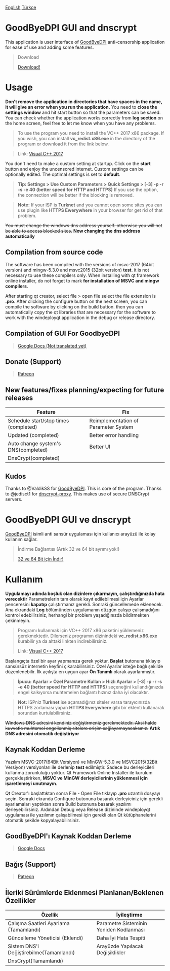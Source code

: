 [English](#goodbyedpi-gui-and-dnscrypt)  [Türkçe](#goodbyedpi-gui-ve-dnscrypt)

# GoodByeDPI GUI and dnscrypt

This application is user interface of [GoodByeDPI](https://github.com/ValdikSS/GoodbyeDPI) anti-censorship application for ease of use and adding some features.

> Download
>
>[Download!](https://github.com/mguludag/GUI-for-GoodbyeDPI/releases/download/1.1.9/GoodByeDPI_GUI.zip)
>


# Usage

**Don't remove the application in directories that have spaces in the name, it will give an error when you run the application.**
You need to **close the settings window** and hit start button so that the parameters can be saved. You can check whether the application works correctly from **log section** on the home screen, feel free to let me know when you have any problems.

> To use the program you need to install the VC++ 2017 x86 package. If you wish, you can install **vc_redist.x86.exe** in the directory of the program or download it from the link below.

>
> Link: [Visual C++ 2017](https://go.microsoft.com/fwlink/?LinkId=746571)

You don't need to make a custom setting at startup. Click on the **start** button and enjoy the uncensored internet. Custom settings can be optionally edited. The optimal settings is set to **default**.


> **Tip: Settings > Use Custom Parameters > Quick Settings > [-3] -p -r -s -e 40 (better speed for HTTP and HTTPS)** If you use the option, the connection will be better if the blocking is removed.

> **Note:** If your ISP is **Turknet** and you cannot open some sites you can use plugin like **HTTPS Ewerywhere** in your browser for get rid of that problem.

~~You must change the windows dns address yourself. otherwise you will not be able to access blocked sites.~~ **Now changing the dns address automatically**

## Compilation from source code

The software has been compiled with the versions of msvc-2017 (64bit version) and mingw-5.3.0 and msvc2015 (32bit version) **test**. it is not necessary to use these compilers only. When installing with qt framework online installer, do not forget to mark **for installation of MSVC and mingw compilers**.

After starting qt creator, select file > open file select the file extension is **.pro**. After clicking the configure button on the next screen, you can compile the software by clicking on the build button. then you can automatically copy the qt libraries that are necessary for the software to work with the windeployqt application in the debug or release directory.


## Compilation of GUI For GoodbyeDPI

> [Google Docs (Not translated yet)](https://docs.google.com/document/d/1LMGmFVu17NKItqTpJKGKXMhX58xWcCJPezddCo73e7c/edit?usp=sharing)

## Donate (Support)
>[Patreon](https://www.patreon.com/cheytacllc)

## New features/fixes planning/expecting for future releases
|Feature| Fix |
|--| --|
| Schedule start/stop times (completed) |Reimplementation of Parameter System|
| Updated (completed)  |Better error handling|
| Auto change system's DNS(completed)|Better UI |
| DnsCrypt(completed)|  |

## Kudos
Thanks to @ValdikSS for [GoodByeDPI](https://github.com/ValdikSS/GoodbyeDPI). This is core of the program.
Thanks to @jedisct1 for [dnscrypt-proxy](https://github.com/jedisct1/dnscrypt-proxy). This makes use of secure DNSCrypt servers.


# GoodByeDPI GUI ve dnscrypt

[GoodByeDPI](https://github.com/ValdikSS/GoodbyeDPI) isimli anti sansür uygulaması için kullanıcı arayüzü ile kolay kullanım sağlar.

> İndirme Bağlantısı (Artık 32 ve 64 bit ayrımı yok!)
>
>[32 ve 64 Bit için İndir!](https://github.com/mguludag/GUI-for-GoodbyeDPI/releases/download/1.1.9/GoodByeDPI_GUI.zip)
>


# Kullanım

**Uygulamayı adında boşluk olan dizinlere çıkarmayın, çalıştırdığınızda hata verecektir**
Parametrelerin tam olarak kayıt edilebilmesi için Ayarlar penceresini **kapatıp** çalıştırmanız gerekli. Sonraki güncellemede eklenecek. Ana ekrandaki **Log** bölümünden uygulamanın düzgün çalışıp çalışmadığını kontrol edebilirsiniz, herhangi bir problem yaşadığınızda bildirmekten çekinmeyin.

> Programı kullanmak için VC++ 2017 x86 paketini yüklemeniz gerekmektedir. Dilerseniz programın dizinindeki **vc_redist.x86.exe** kurabilir ya da alttaki linkten indirebilirsiniz.
>
> Link: [Visual C++ 2017](https://go.microsoft.com/fwlink/?LinkId=746571)

Başlangıçta özel bir ayar yapmanıza gerek yoktur. **Başlat** butonuna tıklayıp sansürsüz internetin keyfini çıkarabilirsiniz. Özel Ayarlar isteğe bağlı şekilde düzenlenebilir. İlk açılışta en uygun ayar **Ön Tanımlı** olarak ayarlanmıştır. 

> **İpucu: Ayarlar > Özel Parametre Kullan > Hızlı Ayarlar > [-3] -p -r -s -e 40 (better speed for HTTP and HTTPS)** seçeneğini kullandığınızda engel kalkıyorsa muhtemelen bağlantı hızınız daha iyi olacaktır.

> **Not:** ISPniz **Turknet** ise açamadığınız siteler varsa tarayıcınızda HTTPS zorlaması yapan **HTTPS Everywhere** gibi bir eklenti kullanarak sorundan kurtulabilirsiniz.

~~Windows DNS adresini kendiniz değiştirmeniz gerekmektedir. Aksi halde kuvvetle muhtemel engellenmiş sitelere erişim sağlayamayacaksınız.~~ **Artık DNS adresini otomatik değiştiriyor**

## Kaynak Koddan Derleme

Yazılım MSVC-2017(64Bit Versiyon) ve MinGW-5.3.0 ve MSVC2015(32Bit Versiyon) versiyonları ile derlenip **test** edilmiştir. Sadece bu derleyicileri kullanma zorunluluğu yoktur. Qt Framework Online Installer ile kurulum gerçekleştirirken, **MSVC ve MinGW derleyicilerinin yüklenmesi için işaretlemeyi unutmayın**.

Qt Creator'ı başlattıktan sonra File - Open File tıklayıp **.pro** uzantılı dosyayı seçin. Sonraki ekranda Configure butonuna basarak derleyiciniz için gerekli ayarlamaları yaptıktan sonra Build butonuna basarak yazılımı derleyebilirsiniz. Ardından Debug veya Release dizininde windeployqt uygulaması ile yazılımın çalışabilmesi için gerekli olan Qt kütüphanelerini otomatik şekilde kopyalayabilirsiniz.

## GoodByeDPI'ı Kaynak Koddan Derleme

> [Google Docs](https://docs.google.com/document/d/1LMGmFVu17NKItqTpJKGKXMhX58xWcCJPezddCo73e7c/edit?usp=sharing)

## Bağış (Support)
>[Patreon](https://www.patreon.com/cheytacllc)

## İleriki Sürümlerde Eklenmesi Planlanan/Beklenen Özellikler
|Özellik| İyileştirme |
|--| --|
| Çalışma Saatleri Ayarlama (Tamamlandı) |Parametre Sisteminin Yeniden Kodlanması|
| Güncelleme Yöneticisi (Eklendi)  |Daha İyi Hata Tespiti|
| Sistem DNS'i Değiştirebilme(Tamamlandı)|Arayüzde Yapılacak Değişiklikler |
| DnsCrypt(Tamamlandı)|  |
